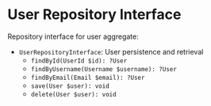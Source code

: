 # User Repository Interface

Repository interface for user aggregate:
- `UserRepositoryInterface`: User persistence and retrieval
  - `findById(UserId $id): ?User`
  - `findByUsername(Username $username): ?User`
  - `findByEmail(Email $email): ?User`
  - `save(User $user): void`
  - `delete(User $user): void`